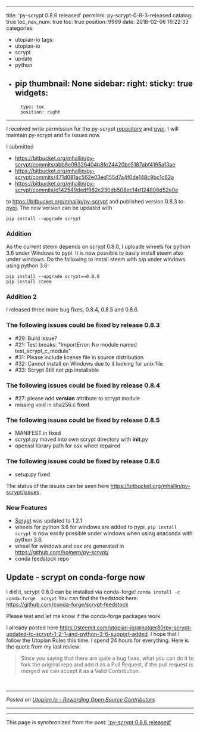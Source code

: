 
---
title: 'py-scrypt 0.8.6 released'
permlink: py-scrypt-0-8-3-released
catalog: true
toc_nav_num: true
toc: true
position: 9999
date: 2018-02-06 16:22:33
categories:
- utopian-io
tags:
- utopian-io
- scrypt
- update
- python
- pip
thumbnail: None
sidebar:
    right:
        sticky: true
widgets:
    -
        type: toc
        position: right
---


I received write permission for
the py-scrypt [repository](https://bitbucket.org/mhallin/py-scrypt) and [pypi](https://pypi.python.org/pypi?name=scrypt). I will maintain py-scrypt and fix issues now.


I submitted 
* https://bitbucket.org/mhallin/py-scrypt/commits/abb8e09326404b8fc24420be5187abf4165a13ae
* https://bitbucket.org/mhallin/py-scrypt/commits/471d081ac562e03ed155d7a4f0de148c9bc1c62a
* https://bitbucket.org/mhallin/py-scrypt/commits/d142549dedf982c230db508ec14d124806d52e0e

to https://bitbucket.org/mhallin/py-scrypt and published version 0.8.3 to [pypi](https://pypi.python.org/pypi?:action=display&name=scrypt&version=0.8.3).
The new version can be updated with
```
pip install --upgrade scrypt
```
### Addition
As the current steem depends on scrypt 0.8.0, I uploade wheels for python 3.6 under Windows to pypi. It is now possible to easily install steem also under windows. Do the following to install steem with pip
under windows using python 3.6:
```
pip install --upgrade scrypt==0.8.0
pip install steem
```
### Addition 2
I released three more bug fixes, 0.8.4, 0.8.5 and 0.8.6.

### The following issues could be fixed by release 0.8.3
* #29: Build issue?
* #21: Test breaks: "ImportError: No module named test_scrypt_c_module"
* #31: Please include license file in source distribution
* #32: Cannot install on Windows due to it looking for unix file
* #33: Scrypt Still not pip installable

### The following issues could be fixed by release 0.8.4
* #27: please add __version__ attribute to scrypt module
* missing void in sha256.c fixed

### The following issues could be fixed by release 0.8.5
* MANIFEST.in fixed
* scrypt.py moved into own scrypt directory with __init__.py
* openssl library path for osx wheel repaired

### The following issues could be fixed by release 0.8.6
* setup.py fixed

The status of the issues can be seen here https://bitbucket.org/mhallin/py-scrypt/issues.

### New Features
- [Scrypt](https://github.com/Tarsnap/scrypt) was updated to 1.2.1
- wheels for python 3.6 for windows are added to pypi. `pip install scrypt` is now easily possible under windows when using anaconda with python 3.6.
- wheel for windows and osx are generated in https://github.com/holgern/py-scrypt/
- conda feedstock repo

## Update - scrypt on conda-forge now
I did it, scrypt 0.8.0 can be installed via conda-forge!
`conda install -c conda-forge  scrypt`
You can find the feedstock here:
https://github.com/conda-forge/scrypt-feedstock

Please test and let me know if the conda-forge packages work.

I already posted here https://steemit.com/utopian-io/@holger80/py-scrypt-updated-to-scrypt-1-2-1-and-python-3-6-support-added. I hope that I follow  the Utopian Rules this time. I spend 24 hours for everything. Here is the quote from my last review:
> Since you saying that there are quite a bug fixes, what you can do it to fork the original repo and add it as a Pull Request, if the pull request is merged we can accept it as a Valid Contribution.

<br /><hr/><em>Posted on <a href="https://utopian.io/utopian-io/@holger80/py-scrypt-0-8-3-released">Utopian.io -  Rewarding Open Source Contributors</a></em><hr/>

- - -

This page is synchronized from the post: ['py-scrypt 0.8.6 released'](https://steemit.com/@holger80/py-scrypt-0-8-3-released)
